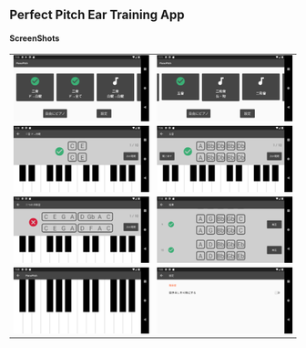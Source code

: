##  Perfect Pitch Ear Training App

#### ScreenShots
|   |   |
|---|---|
| ![menu](https://raw.githubusercontent.com/go-shibata/pianopitch/master/screen_shots/Screenshot_1587376986.png) | ![menu 2](https://raw.githubusercontent.com/go-shibata/pianopitch/master/screen_shots/Screenshot_1587377487.png) |
| ![pitch](https://raw.githubusercontent.com/go-shibata/pianopitch/master/screen_shots/Screenshot_1587376741.png) | ![pitch 2](https://raw.githubusercontent.com/go-shibata/pianopitch/master/screen_shots/Screenshot_1587377205.png) |
| ![pitch 3](https://raw.githubusercontent.com/go-shibata/pianopitch/master/screen_shots/Screenshot_1587377033.png) | ![pitch result](https://raw.githubusercontent.com/go-shibata/pianopitch/master/screen_shots/Screenshot_1587377450.png) |
| ![free piano](https://raw.githubusercontent.com/go-shibata/pianopitch/master/screen_shots/Screenshot_1587377122.png) | ![setting](https://raw.githubusercontent.com/go-shibata/pianopitch/master/screen_shots/Screenshot_1587377040.png) |


